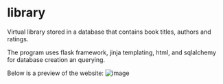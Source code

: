 # library
Virtual library stored in a database that contains book titles, authors and ratings.

The program uses flask framework, jinja templating, html, and sqlalchemy for database creation an querying.

Below is a preview of the website:
![image](https://user-images.githubusercontent.com/98466796/220355677-95422a05-a173-489b-94bc-c3fe782ed901.png)
